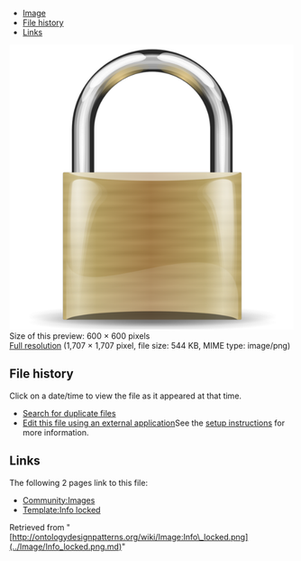 * [Image](../Image/Info_locked.png.md#file)
* [File history](../Image/Info_locked.png.md#filehistory)
* [Links](../Image/Info_locked.png.md#filelinks)

[![Image:Info locked.png](../images/thumb/4/49/Info_locked.png/600px-Info_locked.png)](../images/4/49/Info_locked.png)  
Size of this preview: 600 × 600 pixels  
[Full resolution](../images/4/49/Info_locked.png)‎ (1,707 × 1,707 pixel, file size: 544 KB, MIME type: image/png)

## File history

Click on a date/time to view the file as it appeared at that time.



  
* [Search for duplicate files](http://ontologydesignpatterns.org/wiki/Special:FileDuplicateSearch/Info_locked.png "Special:FileDuplicateSearch/Info locked.png")
* [Edit this file using an external application](http://ontologydesignpatterns.org/wiki/index.php?title=Image:Info_locked.png&action=edit&externaledit=true&mode=file "Image:Info locked.png")See the [setup instructions](http://www.mediawiki.org/wiki/Manual:External_editors "http://www.mediawiki.org/wiki/Manual:External_editors") for more information.

## Links



The following 2 pages link to this file:


* [Community:Images](../Community/Images.md "Community:Images")
* [Template:Info locked](../Template/Info_locked.md "Template:Info locked")


Retrieved from "[http://ontologydesignpatterns.org/wiki/Image:Info\_locked.png](../Image/Info_locked.png.md)"